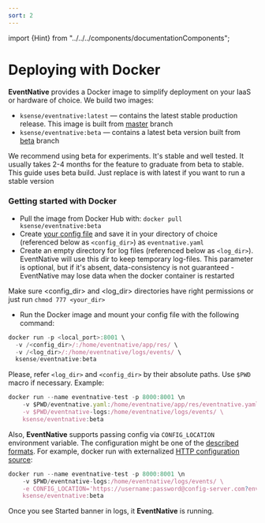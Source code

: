 ```yaml
---
sort: 2
---
```


import {Hint} from "../../../components/documentationComponents";

# Deploying with Docker

**EventNative** provides a Docker image to simplify deployment on your IaaS or hardware of choice. We build two images:

* `ksense/eventnative:latest` — contains the latest stable production release. This image is built from [master](https://github.com/jitsucom/eventnative/tree/master) branch
* `ksense/eventnative:beta` — contains a latest beta version built from [beta](https://github.com/jitsucom/eventnative/tree/beta) branch

We recommend using beta for experiments. It's stable and well tested. It usually takes 2-4 months for the feature to graduate from beta to stable. This guide uses beta build. Just replace is with latest if you want to run a stable version

### Getting started with Docker

* Pull the image from Docker Hub with: `docker pull ksense/eventnative:beta`
* Create [your config file](/docs/configuration/) and save it in your directory of choice \(referenced below as `<config_dir>`\) as `eventnative.yaml`
* Create an empty directory for log files \(referenced below as `<log_dir>`\). EventNative will use this dir to keep temporary log-files. This parameter is optional, but if it's absent, data-consistency is not guaranteed - EventNative may lose data when the docker container is restarted

<Hint>
    Make sure &lt;config_dir&gt; and &lt;log_dir&gt; directories have right permissions or just run <code inline="true">chmod 777 &lt;your_dir&gt;</code>
</Hint>

* Run the Docker image and mount your config file with the following command:

```javascript
docker run -p <local_port>:8001 \
  -v /<config_dir>/:/home/eventnative/app/res/ \
  -v /<log_dir>/:/home/eventnative/logs/events/ \
  ksense/eventnative:beta
```

Please, refer `<log_dir>` and `<config_dir>` by their absolute paths. Use `$PWD` macro if necessary. Example:

```javascript
docker run --name eventnative-test -p 8000:8001 \n 
    -v $PWD/eventnative.yaml:/home/eventnative/app/res/eventnative.yaml \
    -v $PWD/eventnative-logs:/home/eventnative/logs/events/ \
    ksense/eventnative:beta
```

Also, **EventNative** supports passing config via `CONFIG_LOCATION` environment variable. The configuration might be one of the [described formats](/docs/deployment/configuration-source). For example, docker run with externalized [HTTP configuration source](/docs/deployment/configuration-source#http-source):

```javascript
docker run --name eventnative-test -p 8000:8001 \n 
    -v $PWD/eventnative-logs:/home/eventnative/logs/events/ \
    -e CONFIG_LOCATION='https://username:password@config-server.com?env=dev' \
    ksense/eventnative:beta
```

  
Once you see Started banner in logs, it **EventNative** is running.


